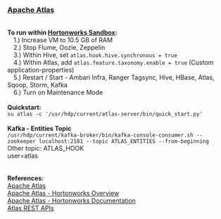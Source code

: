 <H3><a href="http://atlas.incubator.apache.org/">Apache Atlas</a></H3>

<br><b>To run within <a href="http://hortonworks.com/downloads/#sandbox">Hortonworks Sandbox</a>:</b>
<br>&ensp;&ensp;1.) Increase VM to 10.5 GB of RAM
<br>&ensp;&ensp;2.) Stop Flume, Oozie, Zeppelin
<br>&ensp;&ensp;3.) Within Hive, set ```atlas.hook.hive.synchronous = true```
<br>&ensp;&ensp;4.) Within Atlas, add ```atlas.feature.taxonomy.enable = true```  (Custom application-properties) 
<br>&ensp;&ensp;5.) Restart / Start - Ambari Infra, Ranger Tagsync, Hive, HBase, Atlas, Sqoop, Storm, Kafka
<br>&ensp;&ensp;6.) Turn on Maintenance Mode
<br>
<br><b>Quickstart:</b>
<br>```su atlas -c '/usr/hdp/current/atlas-server/bin/quick_start.py'```
<br>
<br><b>Kafka - Entities Topic</b>
<br>```/usr/hdp/current/kafka-broker/bin/kafka-console-consumer.sh --zookeeper localhost:2181 --topic ATLAS_ENTITIES --from-beginning```
<br>Other topic: ATLAS_HOOK
<br>user=atlas
<br>
<br>
<br><b>References:</b>
<br><a href="http://atlas.incubator.apache.org/">Apache Atlas</a>
<br><a href="http://hortonworks.com/apache/atlas/">Apache Atlas - Hortonworks Overview</a>
<br><a href="https://docs.hortonworks.com/HDPDocuments/HDP2/HDP-2.5.0/bk_data-governance/content/ch_hdp_data_governance_overview.html">Apache Atlas - Hortonworks Documentation</a>
<br><a href="https://docs.hortonworks.com/HDPDocuments/HDP2/HDP-2.5.0/bk_data-governance/content/ch_appendix_atlas_rest_api.html">Atlas REST APIs</a>
